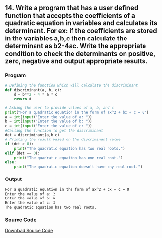 ## 14. Write a program that has a user defined function that accepts the coefficients of a quadratic equation in variables and calculates its determinant. For ex: if the coefficients are stored in the variables a,b,c then calculate the determinant as b2-4ac. Write the appropriate condition to check the determinants on positive, zero, negative and output appropriate results.


<!-- ### Flowchart
![Image](./p14.png) -->

### Program
```python
# Defining the function which will calculate the discriminant
def discriminant(a, b, c):
    d = b**2 - 4 * a * c
    return d

# Asking the user to provide values of a, b, and c
print("For a quadratic equation in the form of ax^2 + bx + c = 0")
a = int(input("Enter the value of a: "))
b = int(input("Enter the value of b: "))
c = int(input("Enter the value of c: "))
#Calling the function to get the discriminant
det = discriminant(a,b,c)
# Printing the result based on the discriminant value
if (det > 0):
    print("The quadratic equation has two real roots.")
elif (det == 0):
    print("The quadratic equation has one real root.")
else:
    print("The quadratic equation doesn't have any real root.")
```

### Output

```bash
For a quadratic equation in the form of ax^2 + bx + c = 0
Enter the value of a: 2
Enter the value of b: 6
Enter the value of c: 3
The quadratic equation has two real roots.
```
### Source Code
[Download Source Code](./p14.py ':ignore')
